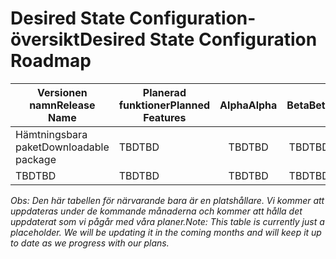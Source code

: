 # <a name="desired-state-configuration-roadmap"></a><span data-ttu-id="1bfd0-101">Desired State Configuration-översikt</span><span class="sxs-lookup"><span data-stu-id="1bfd0-101">Desired State Configuration Roadmap</span></span>

| <span data-ttu-id="1bfd0-102">Versionen namn</span><span class="sxs-lookup"><span data-stu-id="1bfd0-102">Release Name</span></span> | <span data-ttu-id="1bfd0-103">Planerad funktioner</span><span class="sxs-lookup"><span data-stu-id="1bfd0-103">Planned Features</span></span> | <span data-ttu-id="1bfd0-104">Alpha</span><span class="sxs-lookup"><span data-stu-id="1bfd0-104">Alpha</span></span> | <span data-ttu-id="1bfd0-105">Beta</span><span class="sxs-lookup"><span data-stu-id="1bfd0-105">Beta</span></span> | <span data-ttu-id="1bfd0-106">RTM</span><span class="sxs-lookup"><span data-stu-id="1bfd0-106">RTM</span></span> |
| ---- | -------- | :-------: | :-------:| :-----: |
| <span data-ttu-id="1bfd0-107">Hämtningsbara paket</span><span class="sxs-lookup"><span data-stu-id="1bfd0-107">Downloadable package</span></span> | <span data-ttu-id="1bfd0-108">TBD</span><span class="sxs-lookup"><span data-stu-id="1bfd0-108">TBD</span></span> | <span data-ttu-id="1bfd0-109">TBD</span><span class="sxs-lookup"><span data-stu-id="1bfd0-109">TBD</span></span> | <span data-ttu-id="1bfd0-110">TBD</span><span class="sxs-lookup"><span data-stu-id="1bfd0-110">TBD</span></span> | <span data-ttu-id="1bfd0-111">TBD</span><span class="sxs-lookup"><span data-stu-id="1bfd0-111">TBD</span></span> |
| <span data-ttu-id="1bfd0-112">TBD</span><span class="sxs-lookup"><span data-stu-id="1bfd0-112">TBD</span></span> | <span data-ttu-id="1bfd0-113">TBD</span><span class="sxs-lookup"><span data-stu-id="1bfd0-113">TBD</span></span> | <span data-ttu-id="1bfd0-114">TBD</span><span class="sxs-lookup"><span data-stu-id="1bfd0-114">TBD</span></span> | <span data-ttu-id="1bfd0-115">TBD</span><span class="sxs-lookup"><span data-stu-id="1bfd0-115">TBD</span></span> | <span data-ttu-id="1bfd0-116">TBD</span><span class="sxs-lookup"><span data-stu-id="1bfd0-116">TBD</span></span> |

<span data-ttu-id="1bfd0-117">*Obs: Den här tabellen för närvarande bara är en platshållare. Vi kommer att uppdateras under de kommande månaderna och kommer att hålla det uppdaterat som vi pågår med våra planer.*</span><span class="sxs-lookup"><span data-stu-id="1bfd0-117">*Note: This table is currently just a placeholder. We will be updating it in the coming months and will keep it up to date as we progress with our plans.*</span></span> 
